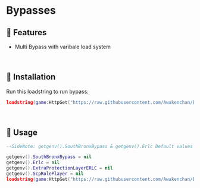 # Bypasses
## 🤠 Features
- Multi Bypass with varibale load system

<br/>

## 🔌 Installation

Run this loadstring to run bypass:

```lua
loadstring(game:HttpGet("https://raw.githubusercontent.com/Awakenchan/Bypass/main/BypassAwaken"))() 
```
<br/>

## 📜 Usage
```lua
--SideNote: getgenv().SouthBronxBypass & getgenv().Erlc Default values are set to false

getgenv().SouthBronxBypass = nil
getgenv().Erlc = nil
getgenv().ExtraProtectionLayerERLC = nil
getgenv().ScpRolePlayer = nil
loadstring(game:HttpGet("https://raw.githubusercontent.com/Awakenchan/Bypass/main/BypassAwaken"))() 
```
